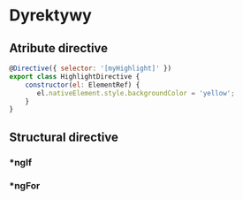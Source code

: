 # Dyrektywy

## Atribute directive

```js
@Directive({ selector: '[myHighlight]' })
export class HighlightDirective {
    constructor(el: ElementRef) {
       el.nativeElement.style.backgroundColor = 'yellow';
    }
}
```

## Structural directive

### *ngIf

### *ngFor